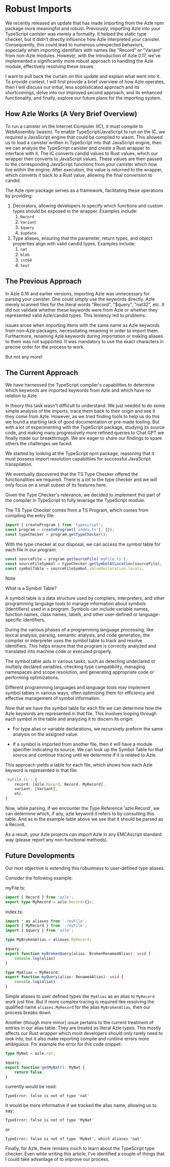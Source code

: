 # Robust Imports
We recently released an update that has made importing from the Azle npm package
more meaningful and robust. Previously, importing Azle into your TypeScript
canister was merely a formality. It helped the static type checker, but it
didn't directly influence how Azle interpreted your canister. Consequently, this
could lead to numerous unexpected behaviors, especially when importing
identifiers with names like "Record" or "Variant" from non-Azle modules.
However, with the introduction of Azle 0.17, we've implemented a significantly
more robust approach to handling the Azle module, effectively resolving these
issues.

I want to pull back the curtain on this update and explain what went into it. To
provide context, I will first provide a brief overview of how Azle operates,
then I will discuss our initial, less sophisticated approach and its
shortcomings, delve into our improved second approach, and its enhanced
functionality, and finally, explore our future plans for the importing system.

## How Azle Works (A Very Brief Overview)
To run a canister on the Internet Computer (IC), it must compile to WebAssembly
(wasm). To enable TypeScript/JavaScript to run on the IC, we required a
JavaScript engine that could be compiled to wasm. This allowed us to load a
canister written in TypeScript into that JavaScript engine, then we can analyze
the TypeScript canister and create a Rust wrapper to interface with it. The IC
converts candid values to Rust values, which our wrapper then converts to
JavaScript values. These values are then passed to the corresponding JavaScript
functions from your canister which now live within the engine. After execution,
the value is returned to the wrapper, which converts it back to a Rust value,
allowing the final conversion to candid.

The Azle npm package serves as a framework, facilitating these operations by
providing:

1. Decorators, allowing developers to specify which functions and custom types
   should be exposed in the wrapper. Examples include:
    1. `Record`
    1. `Variant`
    1. `$query`
    1. `$update`
1. Type aliases, ensuring that the parameter, return types, and object
   properties align with valid candid types. Examples include:
    1. `nat`
    1. `blob`
    1. `int64`
    1. `text`

## The Previous Approach

In Azle 0.16 and earlier versions, importing Azle was unnecessary for parsing
your canister. One could simply use the keywords directly.  Azle merely scanned
files for the literal words "Record", "$query", "nat32", etc. It did not
validate whether these keywords were from Azle or whether they represented valid
Azle/candid types. This leniency led to problems.

Issues arose when importing items with the same name as Azle keywords from
non-Azle packages, necessitating renaming in order to import them. Furthermore,
renaming Azle keywords during importation or making aliases to them was not
supported. It was mandatory to use the exact characters in precise order for the
process to work.

But not any more!

## The Current Approach

We have harnessed the TypeScript compiler's capabilities to determine which
keywords are imported keywords from Azle and which have no relation to Azle.

In theory this task wasn't difficult to understand. We just needed to do some
simple analysis of the imports, trace them back to their origin and see it they
come from Azle. However, as we tried finding tools to help us do this we found a
startling lack of good documentation or pre-made tooling. But with a lot of
experimenting with the TypeScript package, studying its source code, and making
many progressively more refined queries to Chat GPT we finally made our
breakthrough. We are eager to share our findings to spare others the challenges
we faced.

We started by looking at the TypeScript npm package, reasoning that it must
possess import resolution capabilities for successful JavaScript transpilation.

We eventually discovered that the TS Type Checker offered the functionalities we
required. There is a lot to the type checker and we will only focus on a small
subset of its features here.

Given the Type Checker's relevance, we decided to implement this part of the
compiler in TypeScript to fully leverage the TypeScript module.

The TS Type Checker comes from a TS Program, which comes from compiling the
entry file:

```typescript
import { createProgram } from 'typescript';
const program = createProgram(['index.ts'], {});
const typeChecker = program.getTypeChecker();
```

With the type checker at our disposal, we can access the symbol table for each
file in our program:

```typescript
const sourceFile = program.getSourceFile('myFile.ts');
const sourceFileSymbol = typeChecker.getSymbolAtLocation(sourceFile);
const symbolTable = sourceFileSymbol.valueDeclaration.locals;
```

> [!NOTE]
>
> What is a Symbol Table?
>
> A symbol table is a data structure used by compilers, interpreters, and other
> programming language tools to manage information about symbols (identifiers)
> used in a program. Symbols can include variable names, function names, class
> names, labels, and other user-defined or language-specific identifiers.
>
> During the various phases of a programming language processing, like lexical
> analysis, parsing, semantic analysis, and code generation, the compiler or
> interpreter uses the symbol table to track and resolve identifiers. This helps
> ensure that the program is correctly analyzed and translated into machine code
> or executed properly.
>
> The symbol table aids in various tasks, such as detecting undeclared or
> multiply declared variables, checking type compatibility, managing namespaces
> and scope resolution, and generating appropriate code or performing
> optimizations.
>
> Different programming languages and language tools may implement symbol tables
> in various ways, often optimizing them for efficiency and effective management
> of symbol information.

Now that we have the symbol table for each file we can determine how the Azle
keywords are represented in that file. This involves looping through each symbol
in the table and analyzing it to discern its origin:

- For type alias or variable declarations, we recursively preform the same
analysis on the assigned value.

- If a symbol is imported from another file, then it will have a module specifier
indicating its source. We can look up the Symbol Table for that source and
continue tracing until we determine if it is related to Azle.

This approach yields a table for each file, which shows how each Azle keyword
is represented in that file:

```typescript
'myFile.ts': {
    record: [azle.Record, Record, MyRecord],
    variant: [Variant],
    etc.
}
```

Now, while parsing, if we encounter the Type Reference 'azle.Record', we can
determine which, if any, azle keyword it refers to by consulting this table. And
as in the example table above we see that it should be parsed as a Record.

As a result, your Azle projects can import Azle in any EMCAscript standard way
(please report any non-functional methods).

## Future Developments

Our next objective is extending this robustness to user-defined type aliases.

Consider the following example:

myFile.ts:
```typescript
import { Record } from 'azle';
export type MyRecord = azle.Record<{}>;
```

index.ts:
```typescript
import * as aliases from './myFile';
import { MyRecord } from './myFile';
import { $query } from 'azle';

type MyBrokenAlias = aliases.MyRecord;

$query;
export function myBrokenQuery(alias: BrokenRenamedAlias): void {
    console.log(alias)
}

type MyAlias = MyRecord;
export function myQuery(alias: RenamedAlias): void {
    console.log(alias)
}
```
Simple aliases to user defined types like `MyAlias` as an alias to `MyRecord`
work just fine. But if more complex tracing is required like resolving the
qualified name `aliases.MyRecord` for the alias `MyBrokenAlias`, then our
process breaks down.

Another (though more minor) issue pertains to the current treatment of entries
in our alias table. They are treated as literal Azle types. This mostly affects
our Rust wrapper which most developers should only rarely need to look into, but
it also make reporting compile and runtime errors more ambiguous. For example
the error for this code snippet:

```typescript
type MyNat = azle.nat;

$query;
export function getMyNat(): MyNat {
    return false;
}
```

currently would be read:

```
TypeError: false is not of type 'nat'
```
It would be more informative if we tracked the alias name, allowing us to say:

```
TypeError: false is not of type 'MyNat'
```
or

```
TypeError: false is not of type 'MyNat', which aliases 'nat'
```
Finally, for Azle, there remains much to learn about the TypeScript type checker.
Even while writing this article, I've identified a couple of things that I could
take advantage of to improve our process.
